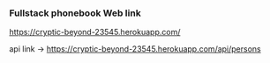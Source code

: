 ### Fullstack phonebook Web link
https://cryptic-beyond-23545.herokuapp.com/

api link -> https://cryptic-beyond-23545.herokuapp.com/api/persons
